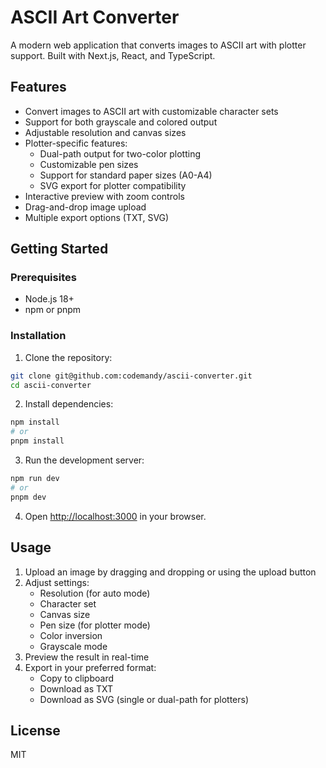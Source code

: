 # ASCII Art Converter

A modern web application that converts images to ASCII art with plotter support. Built with Next.js, React, and TypeScript.

## Features

- Convert images to ASCII art with customizable character sets
- Support for both grayscale and colored output
- Adjustable resolution and canvas sizes
- Plotter-specific features:
  - Dual-path output for two-color plotting
  - Customizable pen sizes
  - Support for standard paper sizes (A0-A4)
  - SVG export for plotter compatibility
- Interactive preview with zoom controls
- Drag-and-drop image upload
- Multiple export options (TXT, SVG)

## Getting Started

### Prerequisites

- Node.js 18+ 
- npm or pnpm

### Installation

1. Clone the repository:
```bash
git clone git@github.com:codemandy/ascii-converter.git
cd ascii-converter
```

2. Install dependencies:
```bash
npm install
# or
pnpm install
```

3. Run the development server:
```bash
npm run dev
# or
pnpm dev
```

4. Open [http://localhost:3000](http://localhost:3000) in your browser.

## Usage

1. Upload an image by dragging and dropping or using the upload button
2. Adjust settings:
   - Resolution (for auto mode)
   - Character set
   - Canvas size
   - Pen size (for plotter mode)
   - Color inversion
   - Grayscale mode
3. Preview the result in real-time
4. Export in your preferred format:
   - Copy to clipboard
   - Download as TXT
   - Download as SVG (single or dual-path for plotters)

## License

MIT 
